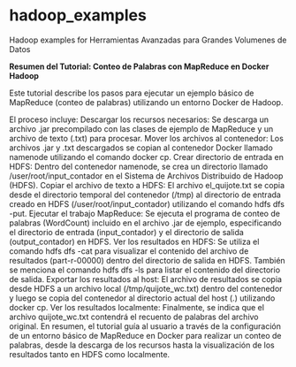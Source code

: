 # hadoop_examples
Hadoop examples for Herramientas Avanzadas para Grandes Volumenes de Datos

**Resumen del Tutorial: Conteo de Palabras con MapReduce en Docker Hadoop**

Este tutorial describe los pasos para ejecutar un ejemplo básico de MapReduce (conteo de palabras) utilizando un entorno Docker de Hadoop. 

El proceso incluye:
Descargar los recursos necesarios: Se descarga un archivo .jar precompilado con las clases de ejemplo de MapReduce y un archivo de texto (.txt) para procesar.
Mover los archivos al contenedor: Los archivos .jar y .txt descargados se copian al contenedor Docker llamado namenode utilizando el comando docker cp.
Crear directorio de entrada en HDFS: Dentro del contenedor namenode, se crea un directorio llamado /user/root/input_contador en el Sistema de Archivos Distribuido de Hadoop (HDFS).
Copiar el archivo de texto a HDFS: El archivo el_quijote.txt se copia desde el directorio temporal del contenedor (/tmp) al directorio de entrada creado en HDFS (/user/root/input_contador) utilizando el comando hdfs dfs -put.
Ejecutar el trabajo MapReduce: Se ejecuta el programa de conteo de palabras (WordCount) incluido en el archivo .jar de ejemplo, especificando el directorio de entrada (input_contador) y el directorio de salida (output_contador) en HDFS.
Ver los resultados en HDFS: Se utiliza el comando hdfs dfs -cat para visualizar el contenido del archivo de resultados (part-r-00000) dentro del directorio de salida en HDFS. También se menciona el comando hdfs dfs -ls para listar el contenido del directorio de salida.
Exportar los resultados al host: El archivo de resultados se copia desde HDFS a un archivo local (/tmp/quijote_wc.txt) dentro del contenedor y luego se copia del contenedor al directorio actual del host (.) utilizando docker cp.
Ver los resultados localmente: Finalmente, se indica que el archivo quijote_wc.txt contendrá el recuento de palabras del archivo original.
En resumen, el tutorial guía al usuario a través de la configuración de un entorno básico de MapReduce en Docker para realizar un conteo de palabras, desde la descarga de los recursos hasta la visualización de los resultados tanto en HDFS como localmente.
